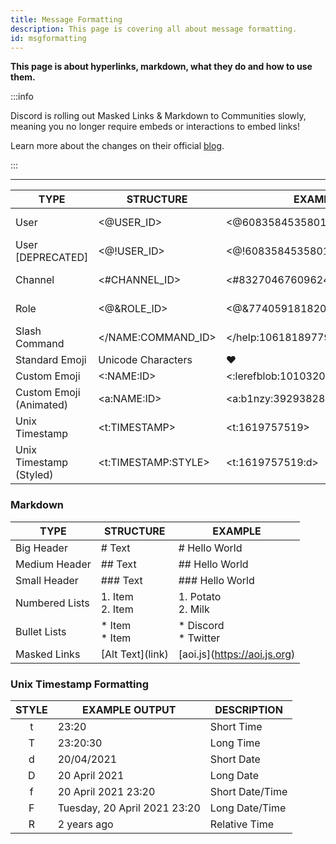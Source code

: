 ```yaml
---
title: Message Formatting
description: This page is covering all about message formatting.
id: msgformatting
---
```


**This page is about hyperlinks, markdown, what they do and how to use them.**

:::info

Discord is rolling out Masked Links & Markdown to Communities slowly, meaning you no longer require embeds or interactions to embed links!

Learn more about the changes on their official [blog](https://support.discord.com/hc/en-us/articles/210298617-Markdown-Text-101-Chat-Formatting-Bold-Italic-Underline-#h_01H53FJBNB9B5RT9M1M9V1EQ7W).

:::

---

| TYPE                    | STRUCTURE           | EXAMPLE                          |                                                         PREVIEW                                                          |
| ----------------------- | ------------------- | -------------------------------- | :----------------------------------------------------------------------------------------------------------------------: |
| User                    | <@USER_ID>          | <@608358453580136499>            |     ![preview](https://raw.githubusercontent.com/aoijs/website/main/assets/images/previews/msg-formatting/user.png)      |
| User [DEPRECATED]       | <@!USER_ID>         | <@!608358453580136499>           |     ![preview](https://raw.githubusercontent.com/aoijs/website/main/assets/images/previews/msg-formatting/user.png)      |
| Channel                 | <#CHANNEL_ID>       | <#832704676096245800>            |    ![preview](https://raw.githubusercontent.com/aoijs/website/main/assets/images/previews/msg-formatting/channel.png)    |
| Role                    | <@&ROLE_ID>         | <@&774059181820870696>           |     ![preview](https://raw.githubusercontent.com/aoijs/website/main/assets/images/previews/msg-formatting/role.png)      |
| Slash Command           | </NAME:COMMAND_ID>  | </help:1061818977933873282>      |     ![preview](https://raw.githubusercontent.com/aoijs/website/main/assets/images/previews/msg-formatting/slash.png)     |
| Standard Emoji          | Unicode Characters  | ❤️                                |                                                                                                                          |
| Custom Emoji            | <:NAME:ID>          | <:lerefblob:1010320053687832586> |                                                                                                                          |
| Custom Emoji (Animated) | <a:NAME:ID>         | <a:b1nzy:392938283556143104>     |                                                                                                                          |
| Unix Timestamp          | <t:TIMESTAMP>       | <t:1619757519>                   | ![img](https://cdn.discordapp.com/attachments/1082168708866244648/1087796841053171833/wX6f10lPbNKAgAAAAASUVORK5CYII.png) |
| Unix Timestamp (Styled) | <t:TIMESTAMP:STYLE> | <t:1619757519:d>                 | ![img](https://cdn.discordapp.com/attachments/1082168708866244648/1087797013472612383/8fZajSBpMWcIIAAAAASUVORK5CYII.png) |

### Markdown

| TYPE           | STRUCTURE                | EXAMPLE                        |
| -------------- | ------------------------ | ------------------------------ |
| Big Header     | \# Text                  | \# Hello World                 |
| Medium Header  | \#\# Text                | \#\# Hello World               |
| Small Header   | \#\#\# Text              | \#\#\# Hello World             |
| Numbered Lists | 1\. Item <br /> 2\. Item | 1\. Potato <br /> 2\. Milk     |
| Bullet Lists   | \* Item <br /> \* Item   | \* Discord <br /> \* Twitter   |
| Masked Links   | \[Alt Text\](link)       | \[aoi.js\](https://aoi.js.org) |

### Unix Timestamp Formatting

| STYLE | EXAMPLE OUTPUT               | DESCRIPTION     |
| :---: | ---------------------------- | --------------- |
|   t   | 23:20                        | Short Time      |
|   T   | 23:20:30                     | Long Time       |
|   d   | 20/04/2021                   | Short Date      |
|   D   | 20 April 2021                | Long Date       |
|   f   | 20 April 2021 23:20          | Short Date/Time |
|   F   | Tuesday, 20 April 2021 23:20 | Long Date/Time  |
|   R   | 2 years ago                  | Relative Time   |
